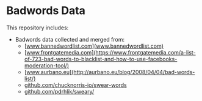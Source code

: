 # Badwords Data 

This repository includes:
- Badwords data collected and merged from:
    - [www.bannedwordlist.com](www.bannedwordlist.com)
    - [www.frontgatemedia.com](https://www.frontgatemedia.com/a-list-of-723-bad-words-to-blacklist-and-how-to-use-facebooks-moderation-tool/)
    - [www.aurbano.eu](http://aurbano.eu/blog/2008/04/04/bad-words-list/)
    - [github.com/chucknorris-io/swear-words](https://github.com/chucknorris-io/swear-words)
    - [github.com/pdrhlik/sweary/](https://github.com/pdrhlik/sweary/)
